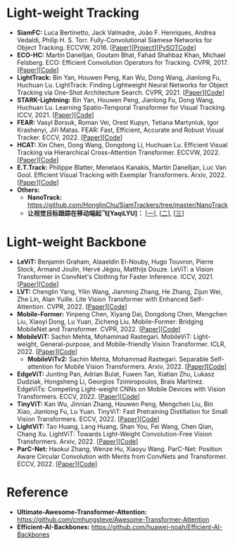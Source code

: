 # Light-weight Tracking

* **SiamFC:** Luca Bertinetto, Jack Valmadre, João F. Henriques, Andrea Vedaldi, Philip H. S. Torr. Fully-Convolutional Siamese Networks for Object Tracking. ECCVW, 2016. [[Paper](https://arxiv.org/pdf/1606.09549.pdf)][[Project](https://www.robots.ox.ac.uk/~luca/siamese-fc.html)][[PySOTCode](https://github.com/STVIR/pysot)] 
* **ECO-HC:** Martin Danelljan, Goutam Bhat, Fahad Shahbaz Khan, Michael Felsberg. ECO: Efficient Convolution Operators for Tracking. CVPR, 2017. [[Paper](https://arxiv.org/pdf/2103.17154.pdf)][[Code](https://github.com/visionml/pytracking)]
* **LightTrack:** Bin Yan, Houwen Peng, Kan Wu, Dong Wang, Jianlong Fu, Huchuan Lu. LightTrack: Finding Lightweight Neural Networks for Object Tracking via One-Shot Architecture Search. CVPR, 2021. [[Paper](https://arxiv.org/pdf/2104.14545.pdf)][[Code](https://github.com/researchmm/LightTrack)] 
* **STARK-Lightning:** Bin Yan, Houwen Peng, Jianlong Fu, Dong Wang, Huchuan Lu. Learning Spatio-Temporal Transformer for Visual Tracking. ICCV, 2021. [[Paper](https://arxiv.org/pdf/2103.17154.pdf)][[Code](https://github.com/researchmm/Stark)]
* **FEAR:** Vasyl Borsuk, Roman Vei, Orest Kupyn, Tetiana Martyniuk, Igor Krashenyi, Jiři Matas. FEAR: Fast, Efficient, Accurate and Robust Visual Tracker. ECCV, 2022. [[Paper](https://arxiv.org/pdf/2112.07957.pdf)][[Code](https://github.com/PinataFarms/FEARTracker)] 
* **HCAT:** Xin Chen, Dong Wang, Dongdong Li, Huchuan Lu. Efficient Visual Tracking via Hierarchical Cross-Attention Transformer. ECCVW, 2022. [[Paper](https://arxiv.org/pdf/2203.13537.pdf)][[Code](https://github.com/chenxin-dlut/HCAT)] 
* **E.T.Track:** Philippe Blatter, Menelaos Kanakis, Martin Danelljan, Luc Van Gool. Efficient Visual Tracking with Exemplar Transformers. Arxiv, 2022. [[Paper](https://arxiv.org/pdf/2112.09686.pdf)][[Code]()] 
* **Others:** 
  * **NanoTrack:** https://github.com/HonglinChu/SiamTrackers/tree/master/NanoTrack
  * **让视觉目标跟踪在移动端起飞[YaqiLYU]：** [[一](https://zhuanlan.zhihu.com/p/416413600)], [[二](https://zhuanlan.zhihu.com/p/416754498)], [[三](https://zhuanlan.zhihu.com/p/419900331)]

# Light-weight Backbone

* **LeViT:** Benjamin Graham, Alaaeldin El-Nouby, Hugo Touvron, Pierre Stock, Armand Joulin, Hervé Jégou, Matthijs Douze. LeViT: a Vision Transformer in ConvNet's Clothing for Faster Inference. ICCV, 2021. [[Paper](https://arxiv.org/pdf/2104.01136.pdf)][[Code](https://github.com/apple/ml-cvnets)]
*  **LVT:** Chenglin Yang, Yilin Wang, Jianming Zhang, He Zhang, Zijun Wei, Zhe Lin, Alan Yuille. Lite Vision Transformer with Enhanced Self-Attention. CVPR, 2022. [[Paper](https://arxiv.org/pdf/2112.10809.pdf)][[Code](https://github.com/Chenglin-Yang/LVT)] 
* **Mobile-Former:** Yinpeng Chen, Xiyang Dai, Dongdong Chen, Mengchen Liu, Xiaoyi Dong, Lu Yuan, Zicheng Liu. Mobile-Former: Bridging MobileNet and Transformer. CVPR, 2022. [[Paper](https://arxiv.org/pdf/2108.05895.pdf)][[Code](https://github.com/apple/ml-cvnets)] 
* **MobileViT:** Sachin Mehta, Mohammad Rastegari. MobileViT: Light-weight, General-purpose, and Mobile-friendly Vision Transformer. ICLR, 2022. [[Paper](https://arxiv.org/pdf/2110.02178v2.pdf)][[Code](https://github.com/apple/ml-cvnets)]
  * **MobileViTv2:** Sachin Mehta, Mohammad Rastegari. Separable Self-attention for Mobile Vision Transformers. Arxiv, 2022. [[Paper](https://arxiv.org/pdf/2206.02680.pdf)][[Code](https://github.com/apple/ml-cvnets)]
* **EdgeViT:** Junting Pan, Adrian Bulat, Fuwen Tan, Xiatian Zhu, Lukasz Dudziak, Hongsheng Li, Georgios Tzimiropoulos, Brais Martinez. EdgeViTs: Competing Light-weight CNNs on Mobile Devices with Vision Transformers. ECCV, 2022. [[Paper](https://arxiv.org/pdf/2205.03436.pdf)][[Code](https://github.com/saic-fi/edgevit)]
* **TinyViT:**  Kan Wu, Jinnian Zhang, Houwen Peng, Mengchen Liu, Bin Xiao, Jianlong Fu, Lu Yuan. TinyViT: Fast Pretraining Distillation for Small Vision Transformers. ECCV, 2022. [[Paper](https://arxiv.org/pdf/2207.10666.pdf)][[Code](https://github.com/microsoft/Cream/tree/main/TinyViT)]
* **LightViT:** Tao Huang, Lang Huang, Shan You, Fei Wang, Chen Qian, Chang Xu. LightViT: Towards Light-Weight Convolution-Free Vision Transformers. Arxiv, 2022. [[Paper](https://arxiv.org/pdf/2207.05557.pdf)][[Code](https://github.com/hunto/LightViT)] 
* **ParC-Net:**  Haokui Zhang, Wenze Hu, Xiaoyu Wang. ParC-Net: Position Aware Circular Convolution with Merits from ConvNets and Transformer. ECCV, 2022. [[Paper](https://arxiv.org/pdf/2203.03952v5.pdf)][[Code](https://github.com/hkzhang91/ParC-Net)] 




# Reference
* **Ultimate-Awesome-Transformer-Attention:** https://github.com/cmhungsteve/Awesome-Transformer-Attention
* **Efficient-AI-Backbones:** https://github.com/huawei-noah/Efficient-AI-Backbones
